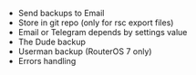 * Send backups to Email
* Store in git repo (only for rsc export files)
* Email or Telegram depends by settings value
* The Dude backup
* Userman backup (RouterOS 7 only)
* Errors handling
